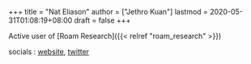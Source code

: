 +++
title = "Nat Eliason"
author = ["Jethro Kuan"]
lastmod = 2020-05-31T01:08:19+08:00
draft = false
+++

Active user of [Roam Research]({{< relref "roam_research" >}})

socials
: [website](https://www.nateliason.com/), [twitter](https://twitter.com/nateliason)
